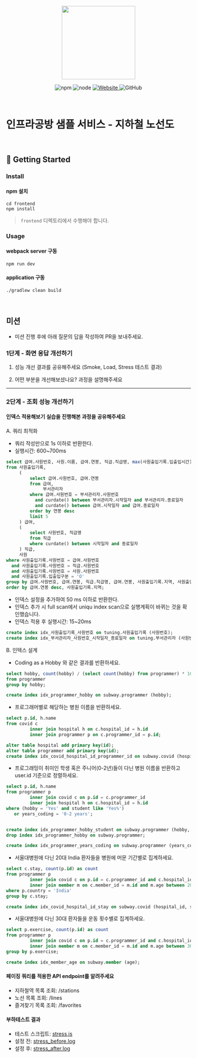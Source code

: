 <p align="center">
    <img width="200px;" src="https://raw.githubusercontent.com/woowacourse/atdd-subway-admin-frontend/master/images/main_logo.png"/>
</p>
<p align="center">
  <img alt="npm" src="https://img.shields.io/badge/npm-%3E%3D%205.5.0-blue">
  <img alt="node" src="https://img.shields.io/badge/node-%3E%3D%209.3.0-blue">
  <a href="https://edu.nextstep.camp/c/R89PYi5H" alt="nextstep atdd">
    <img alt="Website" src="https://img.shields.io/website?url=https%3A%2F%2Fedu.nextstep.camp%2Fc%2FR89PYi5H">
  </a>
  <img alt="GitHub" src="https://img.shields.io/github/license/next-step/atdd-subway-service">
</p>

<br>

# 인프라공방 샘플 서비스 - 지하철 노선도

<br>

## 🚀 Getting Started

### Install
#### npm 설치
```
cd frontend
npm install
```
> `frontend` 디렉토리에서 수행해야 합니다.

### Usage
#### webpack server 구동
```
npm run dev
```
#### application 구동
```
./gradlew clean build
```
<br>

## 미션

* 미션 진행 후에 아래 질문의 답을 작성하여 PR을 보내주세요.

### 1단계 - 화면 응답 개선하기
1. 성능 개선 결과를 공유해주세요 (Smoke, Load, Stress 테스트 결과)

2. 어떤 부분을 개선해보셨나요? 과정을 설명해주세요

---

### 2단계 - 조회 성능 개선하기

#### 인덱스 적용해보기 실습을 진행해본 과정을 공유해주세요

A. 쿼리 최적화

- 쿼리 작성만으로 1s 이하로 반환한다.
- 실행시간: 600~700ms

```sql
select 급여.사원번호, 사원.이름, 급여.연봉, 직급.직급명, max(사원출입기록.입출입시간) as 입출입시간, 사원출입기록.지역, 사원출입기록.입출입구분
from 사원출입기록,
     (
         select 급여.사원번호, 급여.연봉
         from 급여,
              부서관리자
         where 급여.사원번호 = 부서관리자.사원번호
           and curdate() between 부서관리자.시작일자 and 부서관리자.종료일자
           and curdate() between 급여.시작일자 and 급여.종료일자
         order by 연봉 desc
         limit 5
     ) 급여,
     (
         select 사원번호, 직급명
         from 직급
         where curdate() between 시작일자 and 종료일자
     ) 직급,
     사원
where 사원출입기록.사원번호 = 급여.사원번호
  and 사원출입기록.사원번호 = 직급.사원번호
  and 사원출입기록.사원번호 = 사원.사원번호
  and 사원출입기록.입출입구분 = 'O'
group by 급여.사원번호, 급여.연봉, 직급.직급명, 급여.연봉, 사원출입기록.지역, 사원출입기록.입출입구분
order by 급여.연봉 desc, 사원출입기록.지역;
```

- 인덱스 설정을 추가하여 50 ms 이하로 반환한다.
- 인덱스 추가 시 full scan에서 uniqu index scan으로 실헁계획이 바뀌는 것을 확인했습니다.
- 인덱스 적용 후 실행시간: 15~20ms

```sql
create index idx_사원출입기록_사원번호 on tuning.사원출입기록 (사원번호);
create index idx_부서관리자_사원번호_시작일자_종료일자 on tuning.부서관리자 (사원번호, 시작일자, 종료일자);
```

B. 인텍스 설계

- Coding as a Hobby 와 같은 결과를 반환하세요.

```sql
select hobby, count(hobby) / (select count(hobby) from programmer) * 100 as rate
from programmer
group by hobby;

create index idx_programmer_hobby on subway.programmer (hobby);
```

- 프로그래머별로 해당하는 병원 이름을 반환하세요.

```sql
select p.id, h.name
from covid c
         inner join hospital h on c.hospital_id = h.id
         inner join programmer p on c.programmer_id = p.id;

alter table hospital add primary key(id);
alter table programmer add primary key(id);
create index idx_covid_hospital_id_programmer_id on subway.covid (hospital_id, programmer_id);
```

- 프로그래밍이 취미인 학생 혹은 주니어(0-2년)들이 다닌 병원 이름을 반환하고 user.id 기준으로 정렬하세요.

```sql
select p.id, h.name
from programmer p
         inner join covid c on p.id = c.programmer_id
         inner join hospital h on c.hospital_id = h.id
where (hobby = 'Yes' and student like 'Yes%')
   or years_coding = '0-2 years';


create index idx_programmer_hobby_student on subway.programmer (hobby, student);
drop index idx_programmer_hobby on subway.programmer;

create index idx_programmer_years_coding on subway.programmer (years_coding);
```

- 서울대병원에 다닌 20대 India 환자들을 병원에 머문 기간별로 집계하세요.

```sql
select c.stay, count(p.id) as count
from programmer p
         inner join covid c on p.id = c.programmer_id and c.hospital_id = 9
         inner join member m on c.member_id = m.id and m.age between 20 and 29
where p.country = 'India'
group by c.stay;

create index idx_covid_hospital_id_stay on subway.covid (hospital_id, stay);
```

- 서울대병원에 다닌 30대 환자들을 운동 횟수별로 집계하세요.

```sql
select p.exercise, count(p.id) as count
from programmer p
         inner join covid c on p.id = c.programmer_id and c.hospital_id = 9
         inner join member m on c.member_id = m.id and m.age between 30 and 39
group by p.exercise;

create index idx_member_age on subway.member (age);
```

#### 페이징 쿼리를 적용한 API endpoint를 알려주세요

- 지하철역 목록 조회: /stations
- 노선 목록 조회: /lines
- 즐겨찾기 목록 조회: /favorites

#### 부하테스트 결과

- 테스트 스크립트: [stress.js](k6/stress.js)
- 설정 전: [stress_before.log](k6/stress_before.log)
- 설정 후: [stress_after.log](k6/stress_after.log)
